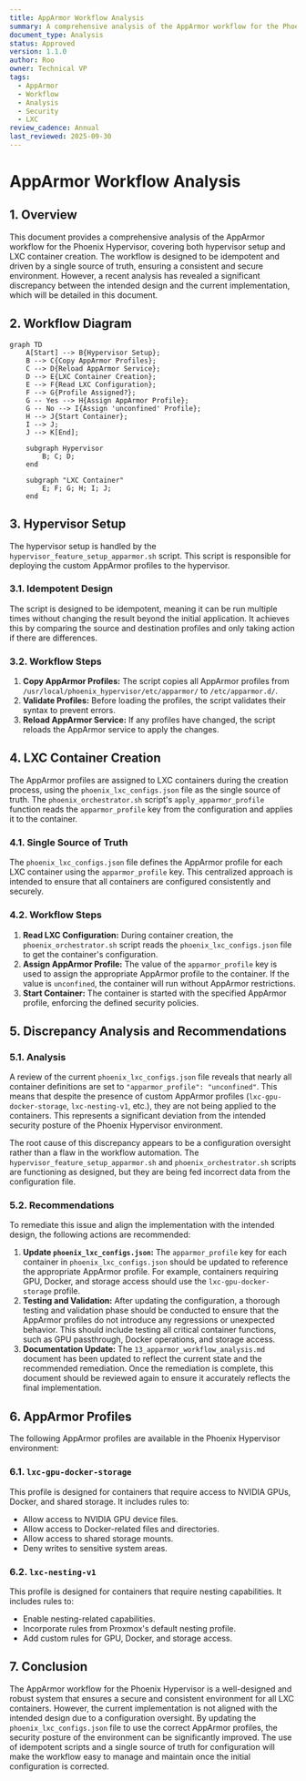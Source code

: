 ```yaml
---
title: AppArmor Workflow Analysis
summary: A comprehensive analysis of the AppArmor workflow for the Phoenix Hypervisor, covering both hypervisor setup and LXC container creation.
document_type: Analysis
status: Approved
version: 1.1.0
author: Roo
owner: Technical VP
tags:
  - AppArmor
  - Workflow
  - Analysis
  - Security
  - LXC
review_cadence: Annual
last_reviewed: 2025-09-30
---
```


# AppArmor Workflow Analysis

## 1. Overview

This document provides a comprehensive analysis of the AppArmor workflow for the Phoenix Hypervisor, covering both hypervisor setup and LXC container creation. The workflow is designed to be idempotent and driven by a single source of truth, ensuring a consistent and secure environment. However, a recent analysis has revealed a significant discrepancy between the intended design and the current implementation, which will be detailed in this document.

## 2. Workflow Diagram

```mermaid
graph TD
    A[Start] --> B{Hypervisor Setup};
    B --> C{Copy AppArmor Profiles};
    C --> D{Reload AppArmor Service};
    D --> E{LXC Container Creation};
    E --> F{Read LXC Configuration};
    F --> G{Profile Assigned?};
    G -- Yes --> H{Assign AppArmor Profile};
    G -- No --> I{Assign 'unconfined' Profile};
    H --> J{Start Container};
    I --> J;
    J --> K[End];

    subgraph Hypervisor
        B; C; D;
    end

    subgraph "LXC Container"
        E; F; G; H; I; J;
    end
```

## 3. Hypervisor Setup

The hypervisor setup is handled by the `hypervisor_feature_setup_apparmor.sh` script. This script is responsible for deploying the custom AppArmor profiles to the hypervisor.

### 3.1. Idempotent Design

The script is designed to be idempotent, meaning it can be run multiple times without changing the result beyond the initial application. It achieves this by comparing the source and destination profiles and only taking action if there are differences.

### 3.2. Workflow Steps

1.  **Copy AppArmor Profiles:** The script copies all AppArmor profiles from `/usr/local/phoenix_hypervisor/etc/apparmor/` to `/etc/apparmor.d/`.
2.  **Validate Profiles:** Before loading the profiles, the script validates their syntax to prevent errors.
3.  **Reload AppArmor Service:** If any profiles have changed, the script reloads the AppArmor service to apply the changes.

## 4. LXC Container Creation

The AppArmor profiles are assigned to LXC containers during the creation process, using the `phoenix_lxc_configs.json` file as the single source of truth. The `phoenix_orchestrator.sh` script's `apply_apparmor_profile` function reads the `apparmor_profile` key from the configuration and applies it to the container.

### 4.1. Single Source of Truth

The `phoenix_lxc_configs.json` file defines the AppArmor profile for each LXC container using the `apparmor_profile` key. This centralized approach is intended to ensure that all containers are configured consistently and securely.

### 4.2. Workflow Steps

1.  **Read LXC Configuration:** During container creation, the `phoenix_orchestrator.sh` script reads the `phoenix_lxc_configs.json` file to get the container's configuration.
2.  **Assign AppArmor Profile:** The value of the `apparmor_profile` key is used to assign the appropriate AppArmor profile to the container. If the value is `unconfined`, the container will run without AppArmor restrictions.
3.  **Start Container:** The container is started with the specified AppArmor profile, enforcing the defined security policies.

## 5. Discrepancy Analysis and Recommendations

### 5.1. Analysis

A review of the current `phoenix_lxc_configs.json` file reveals that nearly all container definitions are set to `"apparmor_profile": "unconfined"`. This means that despite the presence of custom AppArmor profiles (`lxc-gpu-docker-storage`, `lxc-nesting-v1`, etc.), they are not being applied to the containers. This represents a significant deviation from the intended security posture of the Phoenix Hypervisor environment.

The root cause of this discrepancy appears to be a configuration oversight rather than a flaw in the workflow automation. The `hypervisor_feature_setup_apparmor.sh` and `phoenix_orchestrator.sh` scripts are functioning as designed, but they are being fed incorrect data from the configuration file.

### 5.2. Recommendations

To remediate this issue and align the implementation with the intended design, the following actions are recommended:

1.  **Update `phoenix_lxc_configs.json`:** The `apparmor_profile` key for each container in `phoenix_lxc_configs.json` should be updated to reference the appropriate AppArmor profile. For example, containers requiring GPU, Docker, and storage access should use the `lxc-gpu-docker-storage` profile.
2.  **Testing and Validation:** After updating the configuration, a thorough testing and validation phase should be conducted to ensure that the AppArmor profiles do not introduce any regressions or unexpected behavior. This should include testing all critical container functions, such as GPU passthrough, Docker operations, and storage access.
3.  **Documentation Update:** The `13_apparmor_workflow_analysis.md` document has been updated to reflect the current state and the recommended remediation. Once the remediation is complete, this document should be reviewed again to ensure it accurately reflects the final implementation.

## 6. AppArmor Profiles

The following AppArmor profiles are available in the Phoenix Hypervisor environment:

### 6.1. `lxc-gpu-docker-storage`

This profile is designed for containers that require access to NVIDIA GPUs, Docker, and shared storage. It includes rules to:

*   Allow access to NVIDIA GPU device files.
*   Allow access to Docker-related files and directories.
*   Allow access to shared storage mounts.
*   Deny writes to sensitive system areas.

### 6.2. `lxc-nesting-v1`

This profile is designed for containers that require nesting capabilities. It includes rules to:

*   Enable nesting-related capabilities.
*   Incorporate rules from Proxmox's default nesting profile.
*   Add custom rules for GPU, Docker, and storage access.

## 7. Conclusion

The AppArmor workflow for the Phoenix Hypervisor is a well-designed and robust system that ensures a secure and consistent environment for all LXC containers. However, the current implementation is not aligned with the intended design due to a configuration oversight. By updating the `phoenix_lxc_configs.json` file to use the correct AppArmor profiles, the security posture of the environment can be significantly improved. The use of idempotent scripts and a single source of truth for configuration will make the workflow easy to manage and maintain once the initial configuration is corrected.